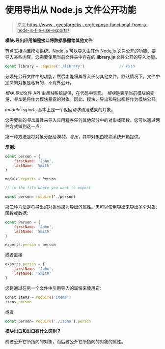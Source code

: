 # 使用导出从 Node.js 文件公开功能

> 原文:[https://www . geesforgeks . org/expose-functional-from-a-node-js-file-use-exports/](https://www.geeksforgeeks.org/expose-functionality-from-a-node-js-file-using-exports/)

**模块.导出应用编程接口将数据暴露给其他文件**

节点支持内置模块系统。Node.js 可以导入由其他 Node.js 文件公开的功能。要导入某些内容，您需要使用当前文件夹中存在的 **library.js** 文件公开的导入功能。

```js
const library = require('./library')                // Path
```

必须先公开文件中的功能，然后才能将其导入任何其他文件。默认情况下，文件中定义的对象是私有的，不对外公开。

*模块.导出*文件 API 由*模块*系统提供，在代码中实现。
*模块*是表示当前模块的变量，*导出*是将作为模块暴露的对象。因此，模块、导出和导出都将作为模块公开。

*module.exports* 基本上是一个返回*请求*调用结果的对象。

您需要新的*导出*属性来导入应用程序任何其他部分中的对象或函数。您可以通过两种方式做到这一点:

第一种方法是将对象分配给*模块。导出*，其中对象由模块系统开箱提供。

**示例:**

```js
const person = {
    firstName: 'John',
    lastName: 'Smith'
}

module.exports = Person

// in the file where you want to export

const person= require(‘./person)
```

第二种方法是将导出的对象添加为导出的属性。您可以使用导出来导出多个对象、函数或数据:

```js
const Person = {
    firstName: 'John',
    lastName: 'Smith'
}

exports.person = person
```

或者直接

```js
exports.person = {
    firstName: 'John',
    lastName: 'Smith'
}
```

您将通过在另一个文件中引用导入的属性来使用它:

```js
Const items = require('items')
items.person
```

或者

```js
const person= require('./items').person
```

**模块出口和出口有什么区别？**

前者公开它所指向的对象，而后者公开它所指向的对象的属性。
